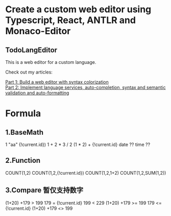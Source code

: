 # Create a custom web editor using Typescript, React, ANTLR and Monaco-Editor
## TodoLangEditor
This is a web editor for a custom language.

Check out my articles:  
  
[Part 1: Build a web editor with syntax colorization](https://medium.com/better-programming/create-a-custom-web-editor-using-typescript-react-antlr-and-monaco-editor-part-1-2f710c69c18c)  
[Part 2: Implement language services, auto-completion, syntax and semantic validation and auto-formatting](https://medium.com/better-programming/create-a-custom-web-editor-using-typescript-react-antlr-and-monaco-editor-bcfc7554e446)  


# Formula
## 1.BaseMath
1
"aa"
{!current.id})
1 + 2 * 3 / 2
(1 * 2) + {!current.id}
date ??
time ??

## 2.Function
COUNT(1,2)
COUNT(1,2,{!current.id})
COUNT(1,2,1+2)
COUNT(1,2,SUM(1,2))

## 3.Compare 暂仅支持数字
(1+20) +179 > 199
179 = {!current.id}
199 < 229
(1+20) +179 >= 199
179 <= {!current.id}
(1+20) +179 <> 199
